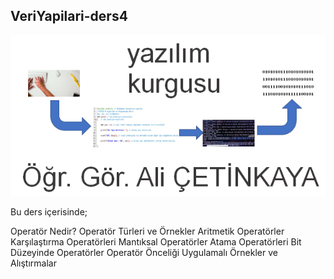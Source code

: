 ## VeriYapilari-ders4

![alternatif metin](https://github.com/acetinkaya/yapayzeka/blob/main/Programlama-8.png)

Bu ders içerisinde;

Operatör Nedir?
Operatör Türleri ve Örnekler
    Aritmetik Operatörler
    Karşılaştırma Operatörleri
    Mantıksal Operatörler
    Atama Operatörleri
    Bit Düzeyinde Operatörler 
Operatör Önceliği
Uygulamalı Örnekler ve Alıştırmalar

